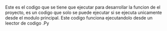 Este es el codigo que se tiene que ejecutar para desarrollar la funcion de el proyecto, es un codigo que solo se puede ejecutar si se ejecuta unicamente desde el modulo principal.
Este codigo funciona ejecutandolo desde un leector de codigo .Py
